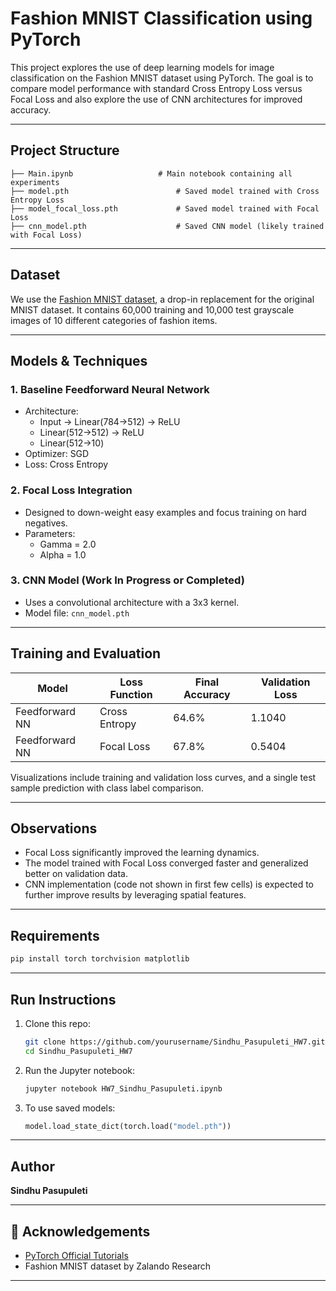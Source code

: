 # Fashion MNIST Classification using PyTorch

This project explores the use of deep learning models for image classification on the Fashion MNIST dataset using PyTorch. The goal is to compare model performance with standard Cross Entropy Loss versus Focal Loss and also explore the use of CNN architectures for improved accuracy.

---

## Project Structure

```
├── Main.ipynb      		     # Main notebook containing all experiments
├── model.pth                        # Saved model trained with Cross Entropy Loss
├── model_focal_loss.pth             # Saved model trained with Focal Loss
├── cnn_model.pth                    # Saved CNN model (likely trained with Focal Loss)
```

---

## Dataset

We use the [Fashion MNIST dataset](https://github.com/zalandoresearch/fashion-mnist), a drop-in replacement for the original MNIST dataset. It contains 60,000 training and 10,000 test grayscale images of 10 different categories of fashion items.

---

## Models & Techniques

### 1. **Baseline Feedforward Neural Network**
- Architecture:
  - Input → Linear(784→512) → ReLU
  - Linear(512→512) → ReLU
  - Linear(512→10)
- Optimizer: SGD
- Loss: Cross Entropy

### 2. **Focal Loss Integration**
- Designed to down-weight easy examples and focus training on hard negatives.
- Parameters:
  - Gamma = 2.0
  - Alpha = 1.0

### 3. **CNN Model (Work In Progress or Completed)**
- Uses a convolutional architecture with a 3x3 kernel.
- Model file: `cnn_model.pth`

---

## Training and Evaluation

| Model            | Loss Function     | Final Accuracy | Validation Loss |
|------------------|-------------------|----------------|------------------|
| Feedforward NN   | Cross Entropy     | 64.6%          | 1.1040           |
| Feedforward NN   | Focal Loss        | 67.8%          | 0.5404           |

Visualizations include training and validation loss curves, and a single test sample prediction with class label comparison.

---

## Observations

- Focal Loss significantly improved the learning dynamics.
- The model trained with Focal Loss converged faster and generalized better on validation data.
- CNN implementation (code not shown in first few cells) is expected to further improve results by leveraging spatial features.

---

## Requirements

```bash
pip install torch torchvision matplotlib
```

---

## Run Instructions

1. Clone this repo:
   ```bash
   git clone https://github.com/yourusername/Sindhu_Pasupuleti_HW7.git
   cd Sindhu_Pasupuleti_HW7
   ```

2. Run the Jupyter notebook:
   ```bash
   jupyter notebook HW7_Sindhu_Pasupuleti.ipynb
   ```

3. To use saved models:
   ```python
   model.load_state_dict(torch.load("model.pth"))
   ```

---

## Author

**Sindhu Pasupuleti**

---

## 📌 Acknowledgements

- [PyTorch Official Tutorials](https://pytorch.org/tutorials/)
- Fashion MNIST dataset by Zalando Research

---
